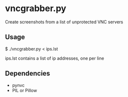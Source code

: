# vncgrabber.py

Create screenshots from a list of unprotected VNC servers

## Usage

$ ./vncgrabber.py < ips.lst

ips.lst contains a list of ip addresses, one per line

## Dependencies

* pynvc
* PIL or Pillow
